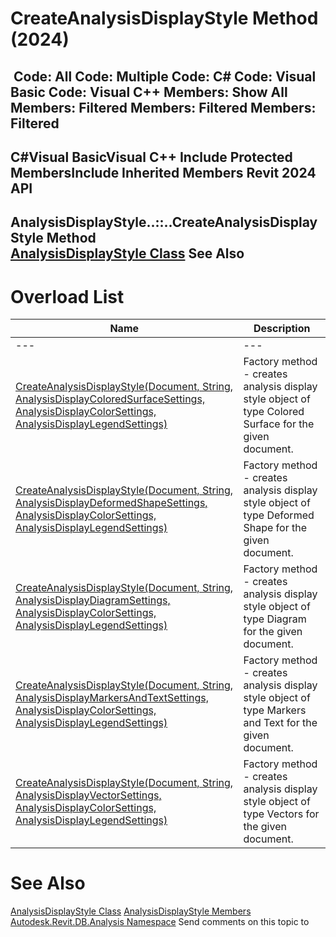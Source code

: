 # CreateAnalysisDisplayStyle Method (2024)

﻿
 Code: All Code: Multiple Code: C# Code: Visual Basic Code: Visual C++  Members: Show All Members: Filtered Members: Filtered Members: Filtered   
---  
C#Visual BasicVisual C++
Include Protected MembersInclude Inherited Members
Revit 2024 API  
---  
AnalysisDisplayStyle..::..CreateAnalysisDisplayStyle Method   
[AnalysisDisplayStyle Class](927357e1-9874-8b73-72c8-ff2bb78bfa82.md "AnalysisDisplayStyle Class") See Also  
---  
# Overload List
| Name | Description |
| --- | --- |
| --- | --- | --- |
| [CreateAnalysisDisplayStyle(Document, String, AnalysisDisplayColoredSurfaceSettings, AnalysisDisplayColorSettings, AnalysisDisplayLegendSettings)](42b15d3d-2eec-d144-4c25-89bf155d2a0e.md "CreateAnalysisDisplayStyle Method \(Document, String, AnalysisDisplayColoredSurfaceSettings, AnalysisDisplayColorSettings, AnalysisDisplayLegendSettings\)") | Factory method - creates analysis display style object of type Colored Surface for the given document. |
| [CreateAnalysisDisplayStyle(Document, String, AnalysisDisplayDeformedShapeSettings, AnalysisDisplayColorSettings, AnalysisDisplayLegendSettings)](43a20a7d-b908-1c75-c271-2d9b551013d8.md "CreateAnalysisDisplayStyle Method \(Document, String, AnalysisDisplayDeformedShapeSettings, AnalysisDisplayColorSettings, AnalysisDisplayLegendSettings\)") | Factory method - creates analysis display style object of type Deformed Shape for the given document. |
| [CreateAnalysisDisplayStyle(Document, String, AnalysisDisplayDiagramSettings, AnalysisDisplayColorSettings, AnalysisDisplayLegendSettings)](dae780a2-bbbc-500f-6da0-4f8f4863d67c.md "CreateAnalysisDisplayStyle Method \(Document, String, AnalysisDisplayDiagramSettings, AnalysisDisplayColorSettings, AnalysisDisplayLegendSettings\)") | Factory method - creates analysis display style object of type Diagram for the given document. |
| [CreateAnalysisDisplayStyle(Document, String, AnalysisDisplayMarkersAndTextSettings, AnalysisDisplayColorSettings, AnalysisDisplayLegendSettings)](f43bd042-1535-d53b-20d4-4cc7c5b7b7ca.md "CreateAnalysisDisplayStyle Method \(Document, String, AnalysisDisplayMarkersAndTextSettings, AnalysisDisplayColorSettings, AnalysisDisplayLegendSettings\)") | Factory method - creates analysis display style object of type Markers and Text for the given document. |
| [CreateAnalysisDisplayStyle(Document, String, AnalysisDisplayVectorSettings, AnalysisDisplayColorSettings, AnalysisDisplayLegendSettings)](86c163a1-4064-d171-de8d-7ab8ca5e8af5.md "CreateAnalysisDisplayStyle Method \(Document, String, AnalysisDisplayVectorSettings, AnalysisDisplayColorSettings, AnalysisDisplayLegendSettings\)") | Factory method - creates analysis display style object of type Vectors for the given document. |

# See Also
[AnalysisDisplayStyle Class](927357e1-9874-8b73-72c8-ff2bb78bfa82.md "AnalysisDisplayStyle Class")
[AnalysisDisplayStyle Members](ea2b6aa1-9174-4f95-17f9-f75496564de0.md "AnalysisDisplayStyle Members")
[Autodesk.Revit.DB.Analysis Namespace](958e2e12-587d-f188-5d7b-f13d7dbfdf48.md "Autodesk.Revit.DB.Analysis Namespace")
Send comments on this topic to 